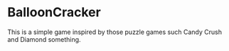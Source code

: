 # BalloonCracker
This is a simple game inspired by those puzzle games such Candy Crush and Diamond something.
